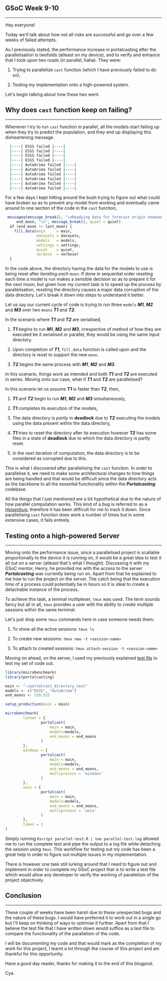 ## GSoC Week 9-10

---

Hey everyone!

Today we'll talk about how not all risks are successful and go over a few weeks of failed attempts.

As I previously stated, the performance increase in portalcasting after the parallelisation is twofolds (atleast on my device), and to verify and enhance that I took upon two roads (in parallel, haha). They were:

1. Trying to parallelize `cast` function (which I have previously failed to do so),

2. Testing my implementation onto a high-powered system.

Let's begin talking about how these two went.

## Why does `cast` function keep on failing?

---

Whenever I try to run `cast` function in parallel, all the models start failing up when they try to predict the population, and they end up displaying this disheartening message.

```bash
  |----| ESSS failed |----|
  |----| ESSS failed |----|
  |----| ESSS failed |----|
  |----| ESSS failed |----|
  |----| AutoArima failed |----|
  |----| AutoArima failed |----|
  |----| AutoArima failed |----|
  |----| AutoArima failed |----|
  |----| AutoArima failed |----|
  |----| AutoArima failed |----|
```

For a few days I kept hitting around the bush trying to figure out what could have broken so as to prevent any model from working and eventually came around to one section of the code in the `cast` function, 

```r
 messageq(message_break(), "\nReadying data for forecast origin newmoon ", 
     end_moon, "\n", message_break(), quiet = quiet)
  if (end_moon != last_moon) {
    fill_data(main     = main, 
              datasets = datasets,
              models   = models,
              settings = settings,
              quiet    = quiet, 
              verbose  = verbose)
  }
```

In the code above, the directory having the data for the models to use is being reset after *iterating each `moon`*.  If done in sequential order reseting each time a model is run makes a sensible decision so as to prepare it for the next moon, but given how my current task is to speed up the process by parallelisation, reseting the directory causes a major data corruption of the data directory. Let's  break it down into steps to understand it better.

Let us say our current cycle of code is trying to run three `models` ***M1***, ***M2*** and ***M3*** over two `moons` ***T1*** and ***T2***. 

In the scenario where ***T1*** and ***T2*** are serialised, 

1. ***T1*** begins to run ***M1***, ***M2*** and ***M3***, irrespective of method of how they are executed be it serialised or parallel, they would be using the same input directory.

2. Upon completion of ***T1***, `fill_data` function is called upon and the directory is reset to support the new `moon`.

3. ***T2*** begins the same process with ***M1***, ***M2*** and ***M3***. 

In this scenario, things work as intended and both ***T1*** and ***T2*** are executed in series. Moving onto our case, what if ***T1*** and ***T2*** are parallelised?

In this scenario let us assume ***T1*** is faster than ***T2***, then,

1. ***T1*** and ***T2*** begin to run ***M1***, ***M2*** and ***M3*** simultaneously,

2. ***T1*** completes its execution of the models,

3. The data directory is *partly* in **deadlock** due to ***T2*** executing the models using the data present within the data directory,

4. ***T1*** tries to reset the directory after its execution however ***T2*** has some files in a state of **deadlock** due to which the data directory is partly reset.

5. In the next iteration of computation, the data directory is to be considered as corrupted due to this.

This is what I discovered after parallelising the `cast` function. In order to parallelise it, we need to make some architectural changes to how things are being handled and that would be difficult since the data directory acts as the backbone to all the essential functionality within the ***Portalcasting*** codebase.

All the things that I just mentioned are a bit hypothetical due to the nature of how parallel computation works. This kind of a *bug* is referred to as a [*Heisenbug*](https://en.wikipedia.org/wiki/Heisenbug#:~:text=In%20computer%20programming%20jargon%2C%20a,one%20attempts%20to%20study%20it.), therefore it has been difficult for me to track it down. Since parallelising `cast` function does work a number of times but in some extensive cases, it fails entirely.

## Testing onto a high-powered Server

---

Moving onto the performance issue, since a parallelised project is scallable proportionally to the device it is running on, it would be a great idea to test it all out on a server (atleast that's what I thought). Discussing it with my GSoC mentor, Henry, he provided me with the access to the server ***Portalcasting*** was currently being run on. Apart from that he explained to me how to run the project on the server. The catch being that the execution time of a process could potentially be in hours so it is ideal to create a detachable instance of the process.

To achieve this task, a teminal multiplexer, `tmux` was used. The term sounds fancy but all in all, `tmux` provides a user with the ability to *create* multiple sessions within the same terminal. 

Let's just drop some `tmux` commands here in case someone needs them:

1. To show all the active sessions: `tmux ls`

2. To create new sessions: `tmux new -t <session-name>`

3. To attach to created sessions: `tmux attach-session -t <session-name>`

Moving on ahead, on the server, I used my previously explained [test file](https://github.com/PrayasJ/portalcasting/blob/multi-process/parallel.md) to test my set of code out. 

```r
library(microbenchmark)
library(portalcasting)

main <- "~/portalcast_directory_test"
models <- c("ESSS", "AutoArima")
end_moons <- 520:525

setup_production(main = main)

microbenchmark(
        linear = {
                portalcast(
                    main = main, 
                    models=models, 
                    end_moons = end_moons
                )
        },
        windows = {
                portalcast(
                    main = main, 
                    models=models, 
                    end_moons = end_moons, 
                    multiprocess = 'windows'
                )
        },
        unix = {
                portalcast(
                    main = main, 
                    models=models, 
                    end_moons = end_moons, 
                    multiprocess = 'unix'
                )
        },
        times = 1
)
```

Simply running `Rscript parallel-test.R | tee parallel-test.log` allowed me to run the complete test and pipe the output to a log file while detaching the session using `tmux`. This workflow for testing out my code has been a great help in order to figure out multiple issues in my implementation.

There is however one task still lurking around that I need to figure out and implement in order to complete my GSoC project that is to write a test file which would allow any developer to verify the working of parallelism of the project objectively.

## Conclusion

---

These couple of weeks have been harsh due to these unexpected bugs and the nature of these bugs. I would have preferred it to work out in a single go but I'll keep on thinking of ways to optimise it further. Apart from that I believe the test file that I have written down would suffice as a test file to compare the functionality of the parallelism of the code. 

I will be documenting my code and that would mark as the completion of my work for this project, I learnt a lot through the course of this project and am thankful for this opportunity.

Have a good day reader, thanks for making it to the end of this blogpost.

Cya.
